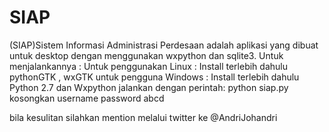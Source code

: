 # SIAP
(SIAP)Sistem Informasi Administrasi Perdesaan adalah aplikasi yang dibuat untuk desktop dengan menggunakan wxpython dan sqlite3. Untuk menjalankannya :
Untuk penggunakan Linux : Install terlebih dahulu pythonGTK , wxGTK 
untuk pengguna Windows : Install terlebih dahulu Python 2.7 dan Wxpython
jalankan dengan perintah: python siap.py
kosongkan username
password abcd

bila kesulitan silahkan mention melalui twitter ke @AndriJohandri
